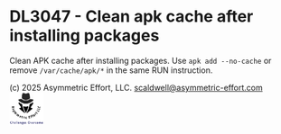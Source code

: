 # DL3047 - Clean apk cache after installing packages

Clean APK cache after installing packages. Use `apk add --no-cache` or remove `/var/cache/apk/*` in the same RUN instruction.

(c) 2025 Asymmetric Effort, LLC. <scaldwell@asymmetric-effort.com>
[<img src="../img/asymmetric-effort.png" alt="Asymmetric Effort logo" width="60" height="60">](https://asymmetric-effort.com/)
